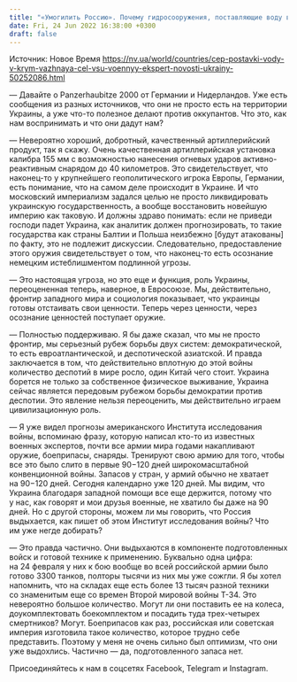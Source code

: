 ```yaml
---
title: "«Умогилить Россию». Почему гидросооружения, поставляющие воду в Крым, важная цель для ВСУ — интервью с военным экспертом"
date: Fri, 24 Jun 2022 16:38:00 +0300
draft: false
---
```

Источник: Новое Время https://nv.ua/world/countries/cep-postavki-vody-v-krym-vazhnaya-cel-vsu-voennyy-ekspert-novosti-ukrainy-50252086.html


— Давайте о Panzerhaubitze 2000 от Германии и Нидерландов. Уже есть сообщения из разных источников, что они не просто есть на территории Украины, а уже что-то полезное делают против оккупантов. Что это, как нам воспринимать и что они дадут нам?

— Невероятно хороший, добротный, качественный артиллерийский продукт, так я скажу. Очень качественная артиллерийская установка калибра 155 мм с возможностью нанесения огневых ударов активно-реактивным снарядом до 40 километров. Это свидетельствует, что наконец-то у крупнейшего геополитического игрока Европы, Германии, есть понимание, что на самом деле происходит в Украине. И что московский империализм задался целью не просто ликвидировать украинскую государственность, а вообще восстановить новейшую империю как таковую. И должны здраво понимать: если не приведи господи падет Украина, как аналитик должен прогнозировать, то такие государства как страны Балтии и Польша неизбежно [будут атакованы] по факту, это не подлежит дискуссии. Следовательно, предоставление этого оружия свидетельствует о том, что наконец-то есть осознание немецким истеблишментом подлинной угрозы.

— Это настоящая угроза, но это еще и функция, роль Украины, переоцененная теперь, наверное, в Евросоюзе. Мы, действительно, фронтир западного мира и социология показывает, что украинцы готовы отстаивать свои ценности. Теперь через ценности, через осознание ценностей поступает оружие.

— Полностью поддерживаю. Я бы даже сказал, что мы не просто фронтир, мы серьезный рубеж борьбы двух систем: демократической, то есть евроатлантической, и деспотической азиатской. И правда заключается в том, что действительно вплотную до этой войны количество деспотий в мире росло, один Китай чего стоит. Украина борется не только за собственное физическое выживание, Украина сейчас является передовым рубежом борьбы демократии против деспотии. Это явление нельзя переоценить, мы действительно играем цивилизационную роль.

— Я уже видел прогнозы американского Института исследования войны, вспоминаю фразу, которую написал кто-то из известных военных экспертов, почти все армии мира годами накапливают оружие, боеприпасы, снаряды. Тренируют свою армию для того, чтобы все это было слито в первые 90−120 дней широкомасштабной конвенционной войны. Запасов у стран, у армий обычно не хватает на 90−120 дней. Сегодня календарно уже 120 дней. Мы видим, что Украина благодаря западной помощи все еще держится, потому что у нас, как говорят и мои друзья военные, не хватило бы даже на 90 дней. Но с другой стороны, можем ли мы говорить, что Россия выдыхается, как пишет об этом Институт исследования войны? Что им уже негде добирать?

— Это правда частично. Они выдыхаются в компоненте подготовленных войск и готовой технике к применению. Буквально одна цифра: на 24 февраля у них к бою вообще во всей российской армии было готово 3300 танков, полторы тысячи из них мы уже сожгли. Я бы хотел напомнить, что на складах еще есть более 13 тысяч разной техники со знаменитым еще со времен Второй мировой войны Т-34. Это невероятно большое количество. Могут ли они поставить ее на колеса, доукомплектовать боекомплектом и посадить туда трех-четырех смертников? Могут. Боеприпасов как раз, российская или советская империя изготовила такое количество, которое трудно себе представить. Поэтому у меня не очень сильно был оптимизм, что они уже выдохлись. Частично — да, подготовленного запаса нет.

Присоединяйтесь к нам в соцсетях Facebook, Telegram и Instagram.
